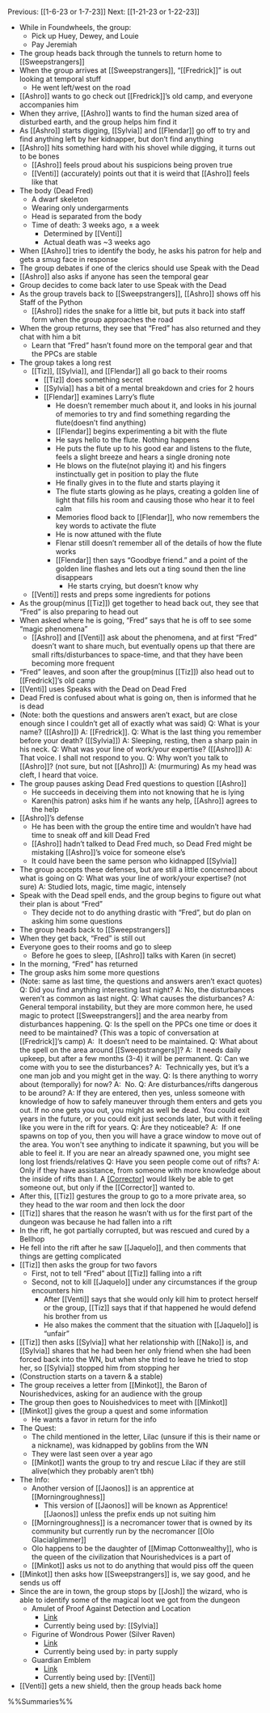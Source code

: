 Previous: [[1-6-23 or 1-7-23]]
Next: [[1-21-23 or 1-22-23]]

- While in Foundwheels, the group: 
	- Pick up Huey, Dewey, and Louie
	- Pay Jeremiah
- The group heads back through the tunnels to return home to [[Sweepstrangers]]
- When the group arrives at [[Sweepstrangers]], “[[Fredrick]]” is out looking at temporal stuff
	- He went left/west on the road
- [[Ashro]] wants to go check out [[Fredrick]]’s old camp, and everyone accompanies him
- When they arrive, [[Ashro]] wants to find the human sized area of disturbed earth, and the group helps him find it
- As [[Ashro]] starts digging, [[Sylvia]] and [[Flendar]] go off to try and find anything left by her kidnapper, but don’t find anything
- [[Ashro]] hits something hard with his shovel while digging, it turns out to be bones
	- [[Ashro]] feels proud about his suspicions being proven true
	- [[Venti]] (accurately) points out that it is weird that [[Ashro]] feels like that
- The body (Dead Fred)
	- A dwarf skeleton
	- Wearing only undergarments
	- Head is separated from the body
	- Time of death: 3 weeks ago, ± a week
		- Determined by [[Venti]]
		- Actual death was ~3 weeks ago
- When [[Ashro]] tries to identify the body, he asks his patron for help and gets a smug face in response
- The group debates if one of the clerics should use Speak with the Dead
- [[Ashro]] also asks if anyone has seen the temporal gear
- Group decides to come back later to use Speak with the Dead
- As the group travels back to [[Sweepstrangers]], [[Ashro]] shows off his Staff of the Python
	- [[Ashro]] rides the snake for a little bit, but puts it back into staff form when the group approaches the road
- When the group returns, they see that “Fred” has also returned and they chat with him a bit
	- Learn that “Fred” hasn’t found more on the temporal gear and that the PPCs are stable
- The group takes a long rest
	- [[Tiz]], [[Sylvia]], and [[Flendar]] all go back to their rooms
		- [[Tiz]] does something secret
		- [[Sylvia]] has a bit of a mental breakdown and cries for 2 hours
		- [[Flendar]] examines Larry’s flute
			- He doesn’t remember much about it, and looks in his journal of memories to try and find something regarding the flute(doesn’t find anything)
			- [[Flendar]] begins experimenting a bit with the flute
			- He says hello to the flute. Nothing happens
			- He puts the flute up to his good ear and listens to the flute, feels a slight breeze and hears a single droning note
			- He blows on the flute(not playing it) and his fingers instinctually get in position to play the flute
			- He finally gives in to the flute and starts playing it
			- The flute starts glowing as he plays, creating a golden line of light that fills his room and causing those who hear it to feel calm
			- Memories flood back to [[Flendar]], who now remembers the key words to activate the flute
			- He is now attuned with the flute
			- Flenar still doesn’t remember all of the details of how the flute works
			- [[Flendar]] then says “Goodbye friend.” and a point of the golden line flashes and lets out a ting sound then the line disappears 
				- He starts crying, but doesn’t know why
	- [[Venti]] rests and preps some ingredients for potions
- As the group(minus [[Tiz]]) get together to head back out, they see that “Fred” is also preparing to head out
- When asked where he is going, “Fred” says that he is off to see some “magic phenomena”
	- [[Ashro]] and [[Venti]] ask about the phenomena, and at first “Fred” doesn’t want to share much, but eventually opens up that there are small rifts/disturbances to space-time, and that they have been becoming more frequent
- “Fred” leaves, and soon after the group(minus [[Tiz]]) also head out to [[Fredrick]]’s old camp
- [[Venti]] uses Speaks with the Dead on Dead Fred
- Dead Fred is confused about what is going on, then is informed that he is dead
- (Note: both the questions and answers aren’t exact, but are close enough since I couldn’t get all of exactly what was said)
Q: What is your name? ([[Ashro]])
	A: [[Fredrick]].
Q: What is the last thing you remember before your death? ([[Sylvia]])
	A: Sleeping, resting, then a sharp pain in his neck.
Q: What was your line of work/your expertise? ([[Ashro]])
	A: That voice. I shall not respond to you.
Q: Why won’t you talk to [[Ashro]]? (not sure, but not [[Ashro]])
	A: (murmuring) As my head was cleft, I heard that voice.
- The group pauses asking Dead Fred questions to question [[Ashro]]
	- He succeeds in deceiving them into not knowing that he is lying
	- Karen(his patron) asks him if he wants any help, [[Ashro]] agrees to the help
- [[Ashro]]’s defense 
	- He has been with the group the entire time and wouldn’t have had time to sneak off and kill Dead Fred
	- [[Ashro]] hadn’t talked to Dead Fred much, so Dead Fred might be mistaking [[Ashro]]’s voice for someone else’s
	- It could have been the same person who kidnapped [[Sylvia]]
- The group accepts these defenses, but are still a little concerned about what is going on
Q: What was your line of work/your expertise? (not sure)
	A: Studied lots, magic, time magic, intensely
- Speak with the Dead spell ends, and the group begins to figure out what their plan is about “Fred”
	- They decide not to do anything drastic with “Fred”, but do plan on asking him some questions
- The group heads back to [[Sweepstrangers]]
- When they get back, “Fred” is still out
- Everyone goes to their rooms and go to sleep
	- Before he goes to sleep, [[Ashro]] talks with Karen (in secret)
- In the morning, “Fred” has returned
- The group asks him some more questions
- (Note: same as last time, the questions and answers aren’t exact quotes)
Q: Did you find anything interesting last night?
	A: No, the disturbances weren’t as common as last night.
Q: What causes the disturbances?
	A: General temporal instability, but they are more common here, he used magic to protect [[Sweepstrangers]] and the area nearby from disturbances happening.
Q: Is the spell on the PPCs one time or does it need to be maintained? (This was a topic of conversation at [[Fredrick]]’s camp)
	A:  It doesn’t need to be maintained.
Q: What about the spell on the area around [[Sweepstrangers]]?
	A:  It needs daily upkeep, but after a few months (3-4) it will be permanent.
Q: Can we come with you to see the disturbances?
	A:  Technically yes, but it’s a one man job and you might get in the way.
Q: Is there anything to worry about (temporally) for now?
	A:  No.
Q: Are disturbances/rifts dangerous to be around?
	A: If they are entered, then yes, unless someone with knowledge of how to safely maneuver through them enters and gets you out. If no one gets you out, you might as well be dead. You could exit years in the future, or you could exit just seconds later, but with it feeling like you were in the rift for years.
Q: Are they noticeable?
	A:  If one spawns on top of you, then you will have a grace window to move out of the area. You won't see anything to indicate it spawning, but you will be able to feel it. If you are near an already spawned one, you might see long lost friends/relatives
Q: Have you seen people come out of rifts?
	A:  Only if they have assistance, from someone with more knowledge about the inside of rifts than I. A [[Corrector]](Bellhop) would likely be able to get someone out, but only if the [[Corrector]] wanted to.
- After this, [[Tiz]] gestures the group to go to a more private area, so they head to the war room and then lock the door
- [[Tiz]] shares that the reason he wasn’t with us for the first part of the dungeon was because he had fallen into a rift
- In the rift, he got partially corrupted, but was rescued and cured by a Bellhop
- He fell into the rift after he saw [[Jaquelo]], and then comments that things are getting complicated
- [[Tiz]] then asks the group for two favors
	- First, not to tell “Fred” about [[Tiz]] falling into a rift
	- Second, not to kill [[Jaquelo]] under any circumstances if the group encounters him
		- After [[Venti]] says that she would only kill him to protect herself or the group, [[Tiz]] says that if that happened he would defend his brother from us
		- He also makes the comment that the situation with [[Jaquelo]] is “unfair”
- [[Tiz]] then asks [[Sylvia]] what her relationship with [[Nako]] is, and [[Sylvia]] shares that he had been her only friend when she had been forced back into the WN, but when she tried to leave he tried to stop her, so [[Sylvia]] stopped him from stopping her
- (Construction starts on a tavern & a stable)
- The group receives a letter from [[Minkot]], the Baron of Nourishedvices, asking for an audience with the group
- The group then goes to Nouishedvices to meet with [[Minkot]]
- [[Minkot]] gives the group a quest and some information
	- He wants a favor in return for the info
- The Quest:
	- The child mentioned in the letter, Lilac (unsure if this is their name or a nickname), was kidnapped by goblins from the WN
	- They were last seen over a year ago
	- [[Minkot]] wants the group to try and rescue Lilac if they are still alive(which they probably aren’t tbh)
- The Info:
	- Another version of [[Jaonos]] is an apprentice at [[Morningroughness]]
		- This version of [[Jaonos]] will be known as Apprentice![[Jaonos]] unless the prefix ends up not suiting him
	- [[Morningroughness]] is a necromancer tower that is owned by its community but currently run by the necromancer [[Olo Glacialglimmer]]
	- Olo happens to be the daughter of [[Mimap Cottonwealthy]], who is the queen of the civilization that Nourishedvices is a part of
	- [[Minkot]] asks us not to do anything that would piss off the queen
- [[Minkot]] then asks how [[Sweepstrangers]] is, we say good, and he sends us off
- Since the are in town, the group stops by [[Josh]] the wizard, who is able to identify some of the magical loot we got from the dungeon
	- Amulet of Proof Against Detection and Location
		- [Link](http://dnd5e.wikidot.com/wondrous-items:amulet-of-proof-against-detection-and-locatio)
		- Currently being used by: [[Sylvia]]
	- Figurine of Wondrous Power (Silver Raven)
		- [Link](http://dnd5e.wikidot.com/wondrous-items:figurine-of-wondrous-power)
		- Currently being used by: in party supply
	- Guardian Emblem
		- [Link](http://dnd5e.wikidot.com/wondrous-items:guardian-emblem)
		- Currently being used by: [[Venti]]
- [[Venti]] gets a new shield, then the group heads back home

%%Summaries%%